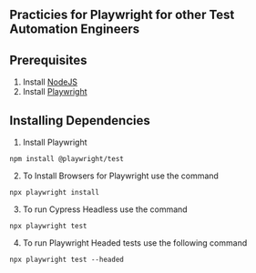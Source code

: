 ## __Practicies for Playwright for other Test Automation Engineers__





## __Prerequisites__
1. Install [NodeJS](https://nodejs.org)
2. Install [Playwright](https://playwright.dev/docs/intro)



## __Installing Dependencies__
1. Install Playwright
````
npm install @playwright/test
````
2. To Install Browsers for Playwright use the command
````
npx playwright install
````

3. To run Cypress Headless use the command
````
npx playwright test
````

4. To run Playwright Headed tests use the following command
````
npx playwright test --headed
````


